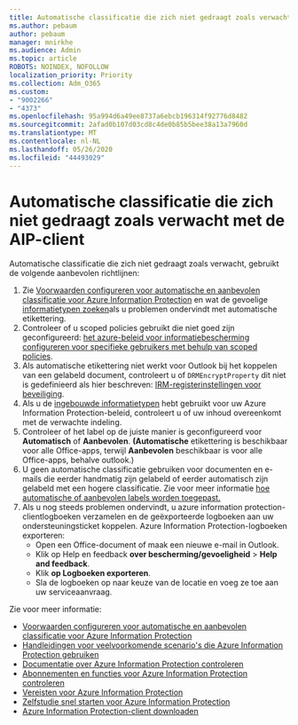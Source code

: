 ```yaml
---
title: Automatische classificatie die zich niet gedraagt zoals verwacht met de AIP-client
ms.author: pebaum
author: pebaum
manager: mnirkhe
ms.audience: Admin
ms.topic: article
ROBOTS: NOINDEX, NOFOLLOW
localization_priority: Priority
ms.collection: Adm_O365
ms.custom:
- "9002266"
- "4373"
ms.openlocfilehash: 95a994d6a49ee8737a6ebcb196314f92776d8482
ms.sourcegitcommit: 2afad0b107d03cd8c4de0b85b5bee38a13a7960d
ms.translationtype: MT
ms.contentlocale: nl-NL
ms.lasthandoff: 05/26/2020
ms.locfileid: "44493029"
---
```

# <a name="automatic-classification-not-behaving-as-expected-with-the-aip-client"></a>Automatische classificatie die zich niet gedraagt zoals verwacht met de AIP-client

Automatische classificatie die zich niet gedraagt zoals verwacht, gebruikt de volgende aanbevolen richtlijnen:

1. Zie [Voorwaarden configureren voor automatische en aanbevolen classificatie voor Azure Information Protection](https://docs.microsoft.com/azure/information-protection/configure-policy-classification) en wat de gevoelige [informatietypen zoeken](https://docs.microsoft.com/office365/securitycompliance/what-the-sensitive-information-types-look-for)als u problemen ondervindt met automatische etikettering.
2. Controleer of u scoped policies gebruikt die niet goed zijn geconfigureerd: [het azure-beleid voor informatiebescherming configureren voor specifieke gebruikers met behulp van scoped policies](https://docs.microsoft.com/azure/information-protection/configure-policy-scope).
3. Als automatische etikettering niet werkt voor Outlook bij het koppelen van een gelabeld document, controleert u of `DRMEncryptProperty` dit niet is gedefinieerd als hier beschreven: [IRM-registerinstellingen voor beveiliging](https://docs.microsoft.com/deployoffice/security/protect-sensitive-messages-and-documents-by-using-irm-in-office#office-2016-irm-registry-key-options).
4. Als u de [ingebouwde informatietypen](https://support.office.com/article/What-the-sensitive-information-types-look-for-fd505979-76be-4d9f-b459-abef3fc9e86b) hebt gebruikt voor uw Azure Information Protection-beleid, controleert u of uw inhoud overeenkomt met de verwachte indeling.
5. Controleer of het label op de juiste manier is geconfigureerd voor **Automatisch** of **Aanbevolen**. **(Automatische** etikettering is beschikbaar voor alle Office-apps, terwijl **Aanbevolen** beschikbaar is voor alle Office-apps, behalve outlook.)
6. U geen automatische classificatie gebruiken voor documenten en e-mails die eerder handmatig zijn gelabeld of eerder automatisch zijn gelabeld met een hogere classificatie.  Zie voor meer informatie [hoe automatische of aanbevolen labels worden toegepast.](https://docs.microsoft.com/azure/information-protection/configure-policy-classification#how-automatic-or-recommended-labels-are-applied)
7. Als u nog steeds problemen ondervindt, u azure information protection-clientlogboeken verzamelen en de geëxporteerde logboeken aan uw ondersteuningsticket koppelen. Azure Information Protection-logboeken exporteren:
    - Open een Office-document of maak een nieuwe e-mail in Outlook.
    - Klik op Help en feedback **over bescherming/gevoeligheid**  >  **Help and feedback**.
    - Klik **op Logboeken exporteren**.
    - Sla de logboeken op naar keuze van de locatie en voeg ze toe aan uw serviceaanvraag.

Zie voor meer informatie:

- [Voorwaarden configureren voor automatische en aanbevolen classificatie voor Azure Information Protection](https://docs.microsoft.com/azure/information-protection/configure-policy-classification)
- [Handleidingen voor veelvoorkomende scenario's die Azure Information Protection gebruiken](https://docs.microsoft.com/azure/information-protection/how-to-guides)
- [Documentatie over Azure Information Protection controleren](https://docs.microsoft.com/azure/information-protection/what-is-information-protection)
- [Abonnementen en functies voor Azure Information Protection controleren](https://azure.microsoft.com/pricing/details/information-protection)
- [Vereisten voor Azure Information Protection](https://docs.microsoft.com/azure/information-protection/get-started/requirements)
- [Zelfstudie snel starten voor Azure Information Protection](https://docs.microsoft.com/azure/information-protection/get-started/infoprotect-quick-start-tutorial)
- [Azure Information Protection-client downloaden](https://www.microsoft.com/download/details.aspx?id=53018)
